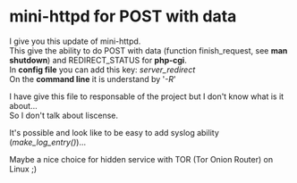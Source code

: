 # mini-httpd for POST with data

I give you this update of mini-httpd.  
This give the ability to do POST with data (function finish_request, see __man shutdown__) and REDIRECT_STATUS for __php-cgi__.  
In __config file__ you can add this key: _server_redirect_  
On the __command line__ it is understand by '_-R_'
  
I have give this file to responsable of the project but I don't know what is it about...  
So I don't talk about liscense.  
  
It's possible and look like to be easy to add syslog ability (*make_log_entry()*)...  
  
Maybe a nice choice for hidden service with TOR (Tor Onion Router) on Linux ;)  
